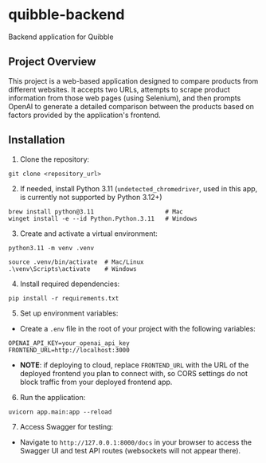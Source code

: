 # quibble-backend
Backend application for Quibble

## Project Overview
This project is a web-based application designed to compare products from different websites. It accepts two URLs, attempts to scrape product information from those web pages (using Selenium), and then prompts OpenAI to generate a detailed comparison between the products based on factors provided by the application's frontend.

## Installation
1. Clone the repository: 
```
git clone <repository_url>
```
2. If needed, install Python 3.11 (`undetected_chromedriver`, used in this app, is currently not supported by Python 3.12+)
```
brew install python@3.11                    # Mac
winget install -e --id Python.Python.3.11   # Windows
```
3. Create and activate a virtual environment: 
```
python3.11 -m venv .venv

source .venv/bin/activate  # Mac/Linux
.\venv\Scripts\activate    # Windows
```
4. Install required dependencies:
```
pip install -r requirements.txt
```
5. Set up environment variables:
- Create a `.env` file in the root of your project with the following variables:
```
OPENAI_API_KEY=your_openai_api_key
FRONTEND_URL=http://localhost:3000
```
- **NOTE**: if deploying to cloud, replace `FRONTEND_URL` with the URL of the deployed frontend you plan to connect with, so CORS settings do not block traffic from your deployed frontend app.
6. Run the application:
```
uvicorn app.main:app --reload
```
7. Access Swagger for testing:
- Navigate to `http://127.0.0.1:8000/docs` in your browser to access the Swagger UI and test API routes (websockets will not appear there).